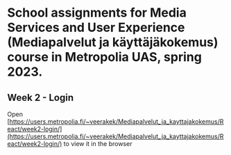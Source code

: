# School assignments for Media Services and User Experience (Mediapalvelut ja käyttäjäkokemus) course in Metropolia UAS, spring 2023.

## Week 2 - Login

Open [https://users.metropolia.fi/~veerakek/Mediapalvelut_ja_kayttajakokemus/React/week2-login/](https://users.metropolia.fi/~veerakek/Mediapalvelut_ja_kayttajakokemus/React/week2-login/) to view it in the browser
